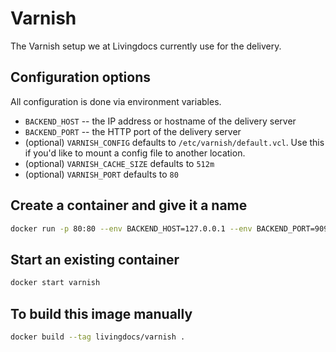 # Varnish

The Varnish setup we at Livingdocs currently use for the delivery.

## Configuration options

All configuration is done via environment variables.

* `BACKEND_HOST` -- the IP address or hostname of the delivery server
* `BACKEND_PORT` -- the HTTP port of the delivery server
* (optional) `VARNISH_CONFIG` defaults to `/etc/varnish/default.vcl`. Use this if you'd like to mount a config file to another location.
* (optional) `VARNISH_CACHE_SIZE` defaults to `512m`
* (optional) `VARNISH_PORT` defaults to `80`

## Create a container and give it a name

```bash
docker run -p 80:80 --env BACKEND_HOST=127.0.0.1 --env BACKEND_PORT=9090 --name varnish livingdocs/varnish
```

## Start an existing container

```bash
docker start varnish
```


## To build this image manually

```bash
docker build --tag livingdocs/varnish .
```
